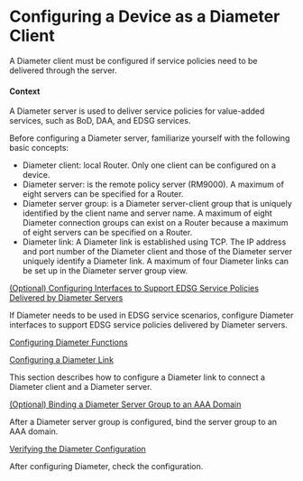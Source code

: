 Configuring a Device as a Diameter Client
=========================================

A Diameter client must be configured if service policies need to be delivered through the server.

#### Context

A Diameter server is used to deliver service policies for value-added services, such as BoD, DAA, and EDSG services.

Before configuring a Diameter server, familiarize yourself with the following basic concepts:

* Diameter client: local Router. Only one client can be configured on a device.
* Diameter server: is the remote policy server (RM9000). A maximum of eight servers can be specified for a Router.
* Diameter server group: is a Diameter server-client group that is uniquely identified by the client name and server name. A maximum of eight Diameter connection groups can exist on a Router because a maximum of eight servers can be specified on a Router.
* Diameter link: A Diameter link is established using TCP. The IP address and port number of the Diameter client and those of the Diameter server uniquely identify a Diameter link. A maximum of four Diameter links can be set up in the Diameter server group view.


[(Optional) Configuring Interfaces to Support EDSG Service Policies Delivered by Diameter Servers](../../../../software/nev8r10_vrpv8r16/user/ne/dc_ne_aaa_cfg_0051.html)

If Diameter needs to be used in EDSG service scenarios, configure Diameter interfaces to support EDSG service policies delivered by Diameter servers.

[Configuring Diameter Functions](../../../../software/nev8r10_vrpv8r16/user/ne/dc_ne_aaa_cfg_0052.html)



[Configuring a Diameter Link](../../../../software/nev8r10_vrpv8r16/user/ne/dc_ne_aaa_cfg_0053.html)

This section describes how to configure a Diameter link to connect a Diameter client and a Diameter server.

[(Optional) Binding a Diameter Server Group to an AAA Domain](../../../../software/nev8r10_vrpv8r16/user/ne/dc_ne_aaa_cfg_0054.html)

After a Diameter server group is configured, bind the server group to an AAA domain.

[Verifying the Diameter Configuration](../../../../software/nev8r10_vrpv8r16/user/ne/dc_ne_aaa_cfg_0055.html)

After configuring Diameter, check the configuration.